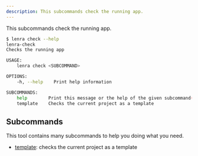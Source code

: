 ```yaml
---
description: This subcommands check the running app.
---
```


This subcommands check the running app.

```bash
$ lenra check --help
lenra-check 
Checks the running app

USAGE:
    lenra check <SUBCOMMAND>

OPTIONS:
    -h, --help    Print help information

SUBCOMMANDS:
    help        Print this message or the help of the given subcommand(s)
    template    Checks the current project as a template
```

## Subcommands

This tool contains many subcommands to help you doing what you need.

- [template](./template.md): checks the current project as a template